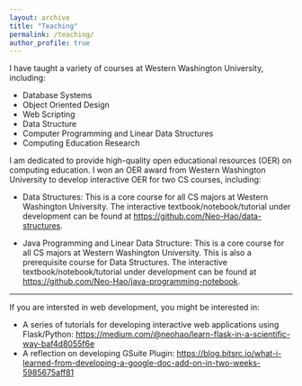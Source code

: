 ```yaml
---
layout: archive
title: "Teaching"
permalink: /teaching/
author_profile: true
---
```


I have taught a variety of courses at Western Washington University, including:

* Database Systems
* Object Oriented Design
* Web Scripting
* Data Structure
* Computer Programming and Linear Data Structures
* Computing Education Research

I am dedicated to provide high-quality open educational resources (OER) on computing education. I won an OER award from Western Washington University to develop interactive OER for two CS courses, including:

* Data Structures: This is a core course for all CS majors at Western Washington University. The interactive textbook/notebook/tutorial under development can be found at <https://github.com/Neo-Hao/data-structures>.

* Java Programming and Linear Data Structure: This is a core course for all CS majors at Western Washington University. This is also a prerequisite course for Data Structures. The interactive textbook/notebook/tutorial under development can be found at <https://github.com/Neo-Hao/java-programming-notebook>.

---

If you are intersted in web development, you might be interested in:

* A series of tutorials for developing interactive web applications using Flask/Python: <https://medium.com/@neohao/learn-flask-in-a-scientific-way-baf4d8055f6e>
* A reflection on developing GSuite Plugin: <https://blog.bitsrc.io/what-i-learned-from-developing-a-google-doc-add-on-in-two-weeks-5985675aff81>